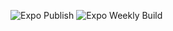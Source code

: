 ![Expo Publish](https://github.com/WayItDev/Way-It/workflows/Expo%20Publish/badge.svg?branch=master) ![Expo Weekly Build](https://github.com/WayItDev/Way-It/workflows/Expo%20Weekly%20Build/badge.svg?branch=master)
